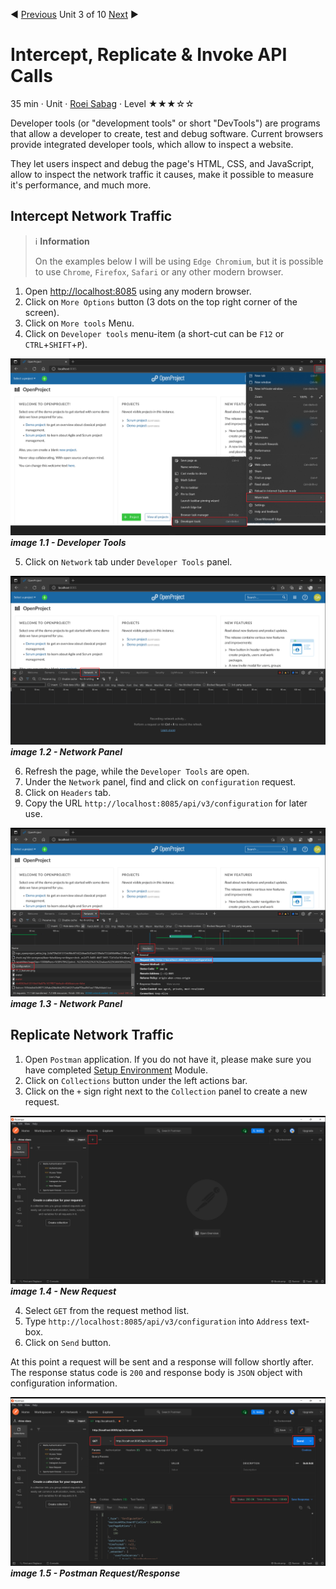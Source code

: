 ﻿:arrow_backward: [Previous](./02.CreateRhinoProject.md) Unit 3 of 10 [Next]() :arrow_forward:

# Intercept, Replicate & Invoke API Calls
35 min · Unit · [Roei Sabag](https://www.linkedin.com/in/roei-sabag-247aa18/) · Level ★★★☆☆
  
Developer tools (or "development tools" or short "DevTools") are programs that allow a developer to create, test and debug software. Current browsers provide integrated developer tools, which allow to inspect a website.  

They let users inspect and debug the page's HTML, CSS, and JavaScript, allow to inspect the network traffic it causes, make it possible to measure it's performance, and much more.

## Intercept Network Traffic
  
> :information_source: **Information**
> 
> On the examples below I will be using `Edge Chromium`, but it is possible to use `Chrome`, `Firefox`, `Safari` or any other modern browser.

1. Open [http://localhost:8085](http://localhost:8085) using any modern browser.
2. Click on `More Options` button (3 dots on the top right corner of the screen).
3. Click on `More tools` Menu.
4. Click on `Developer tools` menu-item (a short-cut can be `F12` or `CTRL`+`SHIFT`+`P`).  

![image 1.1 - Developer Tools](./Images/m01u03_1.png)  
_**image 1.1 - Developer Tools**_  

5. Click on `Network` tab under `Developer Tools` panel.  

![image 1.2 - Network Panel](./Images/m01u03_2.png)  
_**image 1.2 - Network Panel**_  

6. Refresh the page, while the `Developer Tools` are open.
7. Under the `Network` panel, find and click on `configuration` request.
8. Click on `Headers` tab.
9. Copy the URL `http://localhost:8085/api/v3/configuration` for later use.

![image 1.3 - Network Panel](./Images/m01u03_3.png)  
_**image 1.3 - Network Panel**_  

## Replicate Network Traffic
1. Open `Postman` application. If you do not have it, please make sure you have completed [Setup Environment](../Tutorials.SetupEnvironment/00.Module.md) Module.
2. Click on `Collections` button under the left actions bar.
3. Click on the `+` sign right next to the `Collection` panel to create a new request.  

![image 1.4 - New Request](./Images/m01u03_4.png)  
_**image 1.4 - New Request**_  

4. Select `GET` from the request method list.
5. Type `http://localhost:8085/api/v3/configuration` into `Address` text-box.
6. Click on `Send` button.

At this point a request will be sent and a response will follow shortly after. The response status code is `200` and response body is `JSON` object with configuration information.  

![image 1.5 - Postman Request/Response](./Images/m01u03_5.png)  
_**image 1.5 - Postman Request/Response**_  